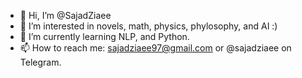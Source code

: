 - 👋 Hi, I’m @SajadZiaee
- 👀 I’m interested in novels, math, physics, phylosophy, and AI :)
- 🌱 I’m currently learning NLP, and Python.
- 📫 How to reach me: sajadziaee97@gmail.com or @sajadziaee on Telegram.
